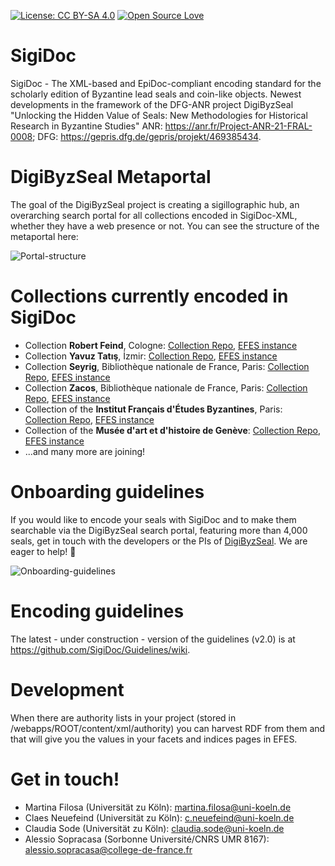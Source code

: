 [![License: CC BY-SA 4.0](https://img.shields.io/badge/License-CC%20BY--SA%204.0-lightgrey.svg)](https://creativecommons.org/licenses/by-sa/4.0/) [![Open Source Love](https://badges.frapsoft.com/os/v1/open-source.svg?v=103)](https://github.com/ellerbrock/open-source-badges/)

# SigiDoc

SigiDoc - The XML-based and EpiDoc-compliant encoding standard for the scholarly edition of Byzantine lead seals and coin-like objects. Newest developments in the framework of the DFG-ANR project DigiByzSeal "Unlocking the Hidden Value of Seals: New Methodologies for Historical Research in Byzantine Studies" ANR: https://anr.fr/Project-ANR-21-FRAL-0008; DFG: https://gepris.dfg.de/gepris/projekt/469385434.

# DigiByzSeal Metaportal

The goal of the DigiByzSeal project is creating a sigillographic hub, an overarching search portal for all collections encoded in SigiDoc-XML, whether they have a web presence or not. You can see the structure of the metaportal here:

![Portal-structure](https://github.com/SigiDoc/.github/assets/29565842/54c112d9-0024-4850-bb04-307d959c3d80)

# Collections currently encoded in SigiDoc

* Collection **Robert Feind**, Cologne: [Collection Repo](https://github.com/byzantinistik-koeln/feind-collection), [EFES instance](https://github.com/byzantinistik-koeln/EFES-SigiDoc-feind)
* Collection **Yavuz Tatış**, İzmir: [Collection Repo](https://github.com/sceaux-byzantins-paris/tatish-collection), [EFES instance](https://github.com/sceaux-byzantins-paris/EFES-SigiDoc-tatish)
* Collection **Seyrig**, Bibliothèque nationale de France, Paris: [Collection Repo](https://github.com/sceaux-byzantins-paris/seyrig-collection), [EFES instance](https://github.com/sceaux-byzantins-paris/EFES-SigiDoc-seyrig)
* Collection **Zacos**, Bibliothèque nationale de France, Paris: [Collection Repo](https://github.com/sceaux-byzantins-paris/zacos-collection), [EFES instance](https://github.com/sceaux-byzantins-paris/EFES-SigiDoc-zacos)
* Collection of the **Institut Français d'Études Byzantines**, Paris: [Collection Repo](https://github.com/sceaux-byzantins-paris/ifeb-collection), [EFES instance](https://github.com/sceaux-byzantins-paris/EFES-SigiDoc-ifeb)
* Collection of the **Musée d'art et d'histoire de Genève**: [Collection Repo](https://github.com/mahgeneve/zacos-geneva-collection), [EFES instance](https://github.com/mahgeneve/EFES-SigiDoc-mahgeneve)
* ...and many more are joining!

# Onboarding guidelines

If you would like to encode your seals with SigiDoc and to make them searchable via the DigiByzSeal search portal, featuring more than 4,000 seals, get in touch with the developers or the PIs of [DigiByzSeal](https://ifa.phil-fak.uni-koeln.de/forschung/byzantinistik-und-neugriechische-philologie-forschung/drittmittel-projekte/digibyzseal). We are eager to help! 🌈

![Onboarding-guidelines](https://github.com/SigiDoc/.github/assets/29565842/7f699561-42e7-4330-8904-e25cf54fc2b5)

# Encoding guidelines

The latest - under construction - version of the guidelines (v2.0) is at https://github.com/SigiDoc/Guidelines/wiki.

# Development

When there are authority lists in your project (stored in /webapps/ROOT/content/xml/authority) you can harvest RDF from them and that will give you the values in your facets and indices pages in EFES.

# Get in touch!

* Martina Filosa (Universität zu Köln): martina.filosa@uni-koeln.de 
* Claes Neuefeind (Universität zu Köln): c.neuefeind@uni-koeln.de 
* Claudia Sode (Universität zu Köln): claudia.sode@uni-koeln.de 
* Alessio Sopracasa (Sorbonne Université/CNRS UMR 8167): alessio.sopracasa@college-de-france.fr 
